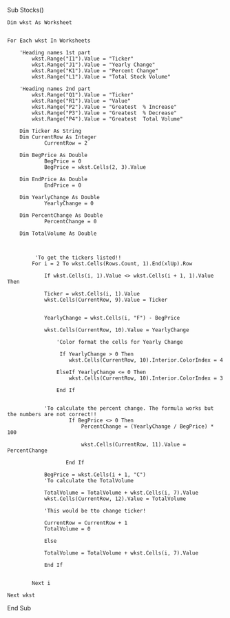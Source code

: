 
Sub Stocks()

    Dim wkst As Worksheet

        
    For Each wkst In Worksheets

        'Heading names 1st part
            wkst.Range("I1").Value = "Ticker"
            wkst.Range("J1").Value = "Yearly Change"
            wkst.Range("K1").Value = "Percent Change"
            wkst.Range("L1").Value = "Total Stock Volume"

        'Heading names 2nd part
            wkst.Range("Q1").Value = "Ticker"
            wkst.Range("R1").Value = "Value"
            wkst.Range("P2").Value = "Greatest  % Increase"
            wkst.Range("P3").Value = "Greatest  % Decrease"
            wkst.Range("P4").Value = "Greatest  Total Volume"
        
        Dim Ticker As String
        Dim CurrentRow As Integer
                CurrentRow = 2
        
        Dim BegPrice As Double
                BegPrice = 0
                BegPrice = wkst.Cells(2, 3).Value
        
        Dim EndPrice As Double
                EndPrice = 0
                
        Dim YearlyChange As Double
                YearlyChange = 0
        
        Dim PercentChange As Double
                PercentChange = 0
        
        Dim TotalVolume As Double
                
                
             
             'To get the tickers listed!!
            For i = 2 To wkst.Cells(Rows.Count, 1).End(xlUp).Row
                
                If wkst.Cells(i, 1).Value <> wkst.Cells(i + 1, 1).Value Then
                
                Ticker = wkst.Cells(i, 1).Value
                wkst.Cells(CurrentRow, 9).Value = Ticker
                
                
                YearlyChange = wkst.Cells(i, "F") - BegPrice
                
                wkst.Cells(CurrentRow, 10).Value = YearlyChange
                    
                    'Color format the cells for Yearly Change
                     
                     If YearlyChange > 0 Then
                        wkst.Cells(CurrentRow, 10).Interior.ColorIndex = 4
                    
                    ElseIf YearlyChange <= 0 Then
                        wkst.Cells(CurrentRow, 10).Interior.ColorIndex = 3
                        
                    End If
            
                
                'To calculate the percent change. The formula works but the numbers are not correct!!
                        If BegPrice <> 0 Then
                            PercentChange = (YearlyChange / BegPrice) * 100
                            
                            wkst.Cells(CurrentRow, 11).Value = PercentChange
                       
                       End If
                
                BegPrice = wkst.Cells(i + 1, "C")
                'To calculate the TotalVolume
                
                TotalVolume = TotalVolume + wkst.Cells(i, 7).Value
                wkst.Cells(CurrentRow, 12).Value = TotalVolume
                
                'This would be tto change ticker!
                
                CurrentRow = CurrentRow + 1
                TotalVolume = 0
                
                Else
                
                TotalVolume = TotalVolume + wkst.Cells(i, 7).Value
                
                End If
            
            
            Next i

    Next wkst

End Sub

